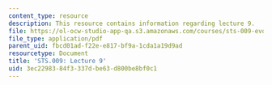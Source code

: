 ```yaml
---
content_type: resource
description: This resource contains information regarding lecture 9.
file: https://ol-ocw-studio-app-qa.s3.amazonaws.com/courses/sts-009-evolution-and-society-spring-2012/3ec2298384f3337dbe63d800be8bf0c1_MITSTS_009S12_lec9.pdf
file_type: application/pdf
parent_uid: fbcd01ad-f22e-e817-bf9a-1cda1a19d9ad
resourcetype: Document
title: 'STS.009: Lecture 9'
uid: 3ec22983-84f3-337d-be63-d800be8bf0c1
---
```

